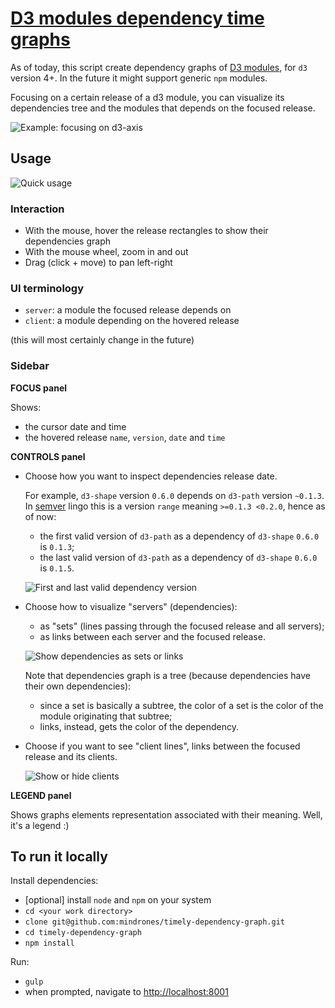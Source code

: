 # [D3 modules dependency time graphs](https://mindrones.github.io/timely-dependency-graph)

As of today, this script create dependency graphs of [D3 modules](https://github.com/d3), for `d3` version 4+.
In the future it might support generic `npm` modules.

Focusing on a certain release of a d3 module, you can visualize its dependencies tree and the modules that depends on the focused release.

![Example: focusing on d3-axis](https://raw.githubusercontent.com/mindrones/timely-dependency-graph/master/doc/images/d3_modules_d3_axis_sets.png)

## Usage

![Quick usage](https://raw.githubusercontent.com/mindrones/timely-dependency-graph/master/doc/images/usage_quick.gif)

### Interaction

- With the mouse, hover the release rectangles to show their dependencies graph
- With the mouse wheel, zoom in and out
- Drag (click + move) to pan left-right

### UI terminology

- `server`: a module the focused release depends on
- `client`: a module depending on the hovered release

(this will most certainly change in the future)

### Sidebar

**FOCUS panel**

Shows:

- the cursor date and time
- the hovered release `name`, `version`, `date` and `time`

**CONTROLS panel**

- Choose how you want to inspect dependencies release date.

  For example, `d3-shape` version `0.6.0` depends on `d3-path` version `~0.1.3`. In [semver](https://github.com/npm/node-semver) lingo this is a version `range` meaning `>=0.1.3 <0.2.0`, hence as of now:
  - the first valid version of `d3-path` as a dependency of `d3-shape` `0.6.0` is `0.1.3`;
  - the last valid version of `d3-path` as a dependency of `d3-shape` `0.6.0` is `0.1.5`.

  ![First and last valid dependency version](https://raw.githubusercontent.com/mindrones/timely-dependency-graph/master/doc/images/d3_modules_use_first_or_last.gif)

- Choose how to visualize "servers" (dependencies):
  - as "sets" (lines passing through the focused release and all servers);
  - as links between each server and the focused release.

  ![Show dependencies as sets or links](https://raw.githubusercontent.com/mindrones/timely-dependency-graph/master/doc/images/d3_modules_dependencies_set_or_links.gif)

  Note that dependencies graph is a tree (because dependencies have their own dependencies):
  - since a set is basically a subtree, the color of a set is the color of the module originating that subtree;
  - links, instead, gets the color of the dependency.

- Choose if you want to see "client lines", links between the focused release and its clients.

  ![Show or hide clients](https://raw.githubusercontent.com/mindrones/timely-dependency-graph/master/doc/images/d3_modules_clients_shown_or_hidden.gif)

**LEGEND panel**

Shows graphs elements representation associated with their meaning.
Well, it's a legend :)


## To run it locally

Install dependencies:

- [optional] install `node` and `npm` on your system
- `cd <your work directory>`
- `clone git@github.com:mindrones/timely-dependency-graph.git`
- `cd timely-dependency-graph`
- `npm install`

Run:

- `gulp`
- when prompted, navigate to [http://localhost:8001](http://localhost:8001)
